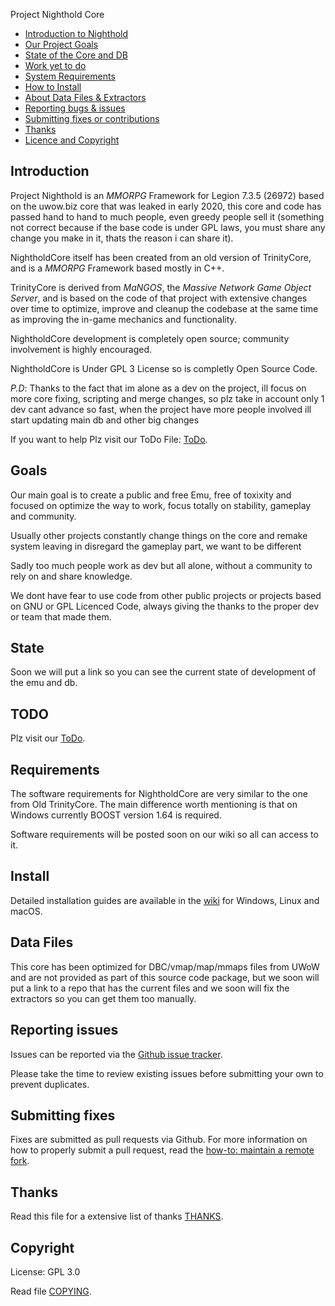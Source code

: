 Project Nighthold Core

* [Introduction to Nighthold](#introduction)
* [Our Project Goals](#Goals)
* [State of the Core and DB](#State)
* [Work yet to do](#TODO)
* [System Requirements](#requirements)
* [How to Install](#install)
* [About Data Files & Extractors](#data-files)
* [Reporting bugs & issues](#reporting-issues)
* [Submitting fixes or contributions](#submitting-fixes)
* [Thanks](#thanks)
* [Licence and Copyright](#copyright)

## Introduction

Project Nighthold is an *MMORPG* Framework for Legion 7.3.5 (26972) based on the uwow.biz core that was leaked in early 2020,
this core and code has passed hand to hand to much people, even greedy people sell it (something not correct because if
the base code is under GPL laws, you must share any change you make in it, thats the reason i can share it).

NightholdCore itself has been created from an old version of TrinityCore, and is a *MMORPG* Framework based mostly in C++.

TrinityCore is derived from *MaNGOS*, the *Massive Network Game Object Server*, and is
based on the code of that project with extensive changes over time to optimize,
improve and cleanup the codebase at the same time as improving the in-game
mechanics and functionality.

NightholdCore development is completely open source; community involvement is highly encouraged.

NightholdCore is Under GPL 3 License so is completly Open Source Code.

*P.D*: Thanks to the fact that im alone as a dev on the project, ill focus on more core fixing, scripting and merge changes,
so plz take in account only 1 dev cant advance so fast, when the project have more people involved ill start updating main db
and other big changes

If you want to help Plz visit our ToDo File: [ToDo](ToDo).


## Goals

Our main goal is to create a public and free Emu, free of toxixity and focused on optimize the way to work,
focus totally on stability, gameplay and community.

Usually other projects constantly change things on the core and remake system leaving in disregard the
gameplay part, we want to be different

Sadly too much people work as dev but all alone, without a community to rely on and share knowledge.

We dont have fear to use code from other public projects or projects based on GNU or GPL Licenced Code,
always giving the thanks to the proper dev or team that made them.


## State

Soon we will put a link so you can see the current state of development of the emu and db.


## TODO

Plz visit our [ToDo](ToDo).


## Requirements

The software requirements for NightholdCore are very similar to the one from Old TrinityCore.
The main difference worth mentioning is that on Windows currently BOOST version 1.64 is required.

Software requirements will be posted soon on our wiki so all can access to it.


## Install

Detailed installation guides are available in the [wiki](https://) for
Windows, Linux and macOS.


## Data Files

This core has been optimized for DBC/vmap/map/mmaps files from UWoW and are not provided as part of this source code package, but we soon will
put a link to a repo that has the current files and we soon will fix the extractors so you can get them too manually.


## Reporting issues

Issues can be reported via the [Github issue tracker](https://github.com/ProjectNighthold/NightholdCore/issues).

Please take the time to review existing issues before submitting your own to
prevent duplicates.


## Submitting fixes

Fixes are submitted as pull requests via Github. For more information on how to
properly submit a pull request, read the [how-to: maintain a remote fork](https://).


## Thanks

Read this file for a extensive list of thanks [THANKS](THANKS).

## Copyright

License: GPL 3.0

Read file [COPYING](COPYING).